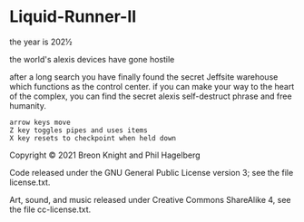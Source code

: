# Liquid-Runner-II

the year is 202½

the world's alexis devices have gone hostile

after a long search you have finally found the secret Jeffsite warehouse which functions as the control center. if you can make your way to the heart of the complex, you can find the secret alexis self-destruct phrase and free humanity.

    arrow keys move
    Z key toggles pipes and uses items
    X key resets to checkpoint when held down

Copyright © 2021 Breon Knight and Phil Hagelberg

Code released under the GNU General Public License version 3; see the file license.txt.

Art, sound, and music released under Creative Commons ShareAlike 4,
see the file cc-license.txt.
